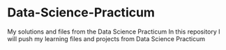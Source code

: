 # Data-Science-Practicum
My solutions and files from the Data Science Practicum
In this repository I will push my learning files and projects from Data Science Practicum 
